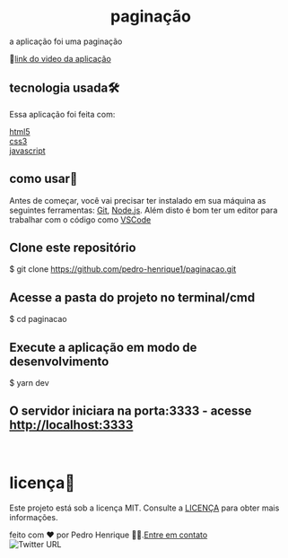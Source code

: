 <h1 align="center">paginação</h1>

<p> a aplicação foi uma paginação</p>

🔗[link do video da aplicação](https://www.youtube.com/watch?v=6-VDE3H9-WU)

## tecnologia usada🛠️

<p>Essa aplicação foi feita com:

[html5](https://developer.mozilla.org/pt-BR/docs/Web/HTML)<br>
[css3](https://developer.mozilla.org/pt-br/docs/web/css)<br>
[javascript](https://developer.mozilla.org/pt-BR/docs/Web/JavaScript/About_JavaScript)

</p>

## como usar🎉

Antes de começar, você vai precisar ter instalado em sua máquina as seguintes ferramentas:
[Git](https://git-scm.com), [Node.js](https://nodejs.org/en/).
Além disto é bom ter um editor para trabalhar com o código como [VSCode](https://code.visualstudio.com/)

## Clone este repositório

\$ git clone <https://github.com/pedro-henrique1/paginacao.git>

## Acesse a pasta do projeto no terminal/cmd

\$ cd paginacao

## Execute a aplicação em modo de desenvolvimento

\$ yarn dev

## O servidor iniciara na porta:3333 - acesse <http://localhost:3333>

<br>

# licença📝

Este projeto está sob a licença MIT. Consulte a [LICENÇA](/license) para obter mais informações.
<br>

feito com ❤️ por Pedro Henrique 👏🏼.[Entre em contato](https://www.linkedin.com/in/pedro-henrique-silva-rodrigues-0544ab199/)
<br>
![Twitter URL](https://img.shields.io/twitter/url?style=social&url=https%3A%2F%2Ftwitter.com%2FPedro65332)
<br>
